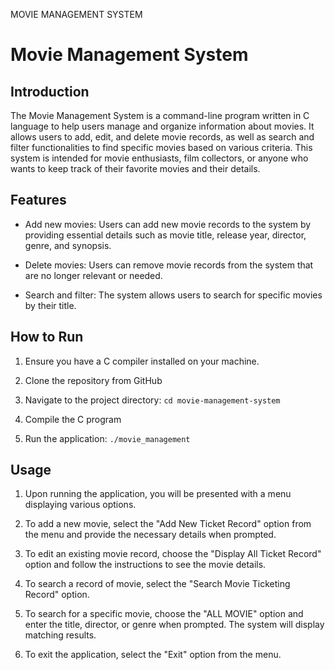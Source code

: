 MOVIE MANAGEMENT SYSTEM
# Movie Management System
## Introduction
The Movie Management System is a command-line program written in C language to help users manage and organize information about movies. It allows users to add, edit, and delete movie records, as well as search and filter functionalities to find specific movies based on various criteria. This system is intended for movie enthusiasts, film collectors, or anyone who wants to keep track of their favorite movies and their details.

## Features

- Add new movies: Users can add new movie records to the system by providing essential details such as movie title, release year, director, genre, and synopsis.

- Delete movies: Users can remove movie records from the system that are no longer relevant or needed.

- Search and filter: The system allows users to search for specific movies by their title.

## How to Run

1. Ensure you have a C compiler installed on your machine.

2. Clone the repository from GitHub

3. Navigate to the project directory: `cd movie-management-system`

4. Compile the C program
5. Run the application: `./movie_management`

## Usage

1. Upon running the application, you will be presented with a menu displaying various options.

2. To add a new movie, select the "Add New Ticket Record" option from the menu and provide the necessary details when prompted.

3. To edit an existing movie record, choose the "Display All Ticket Record" option and follow the instructions to see the movie details.

4. To search a record of movie, select the "Search Movie Ticketing Record" option.

5. To search for a specific movie, choose the "ALL MOVIE" option and enter the title, director, or genre when prompted. The system will display matching results.

6. To exit the application, select the "Exit" option from the menu.

